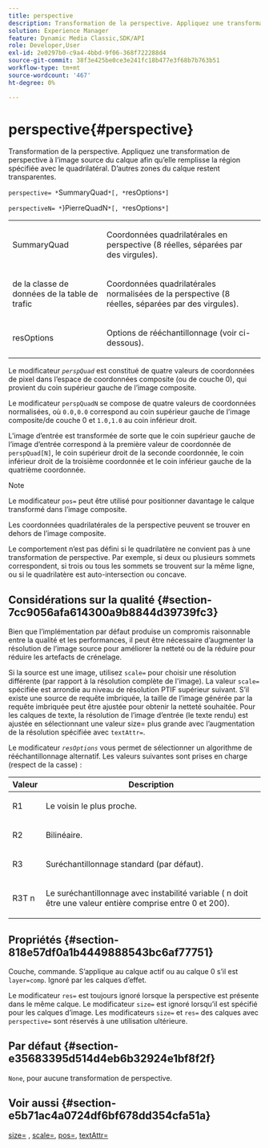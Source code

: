 ```yaml
---
title: perspective
description: Transformation de la perspective. Appliquez une transformation de perspective à l’image source du calque afin qu’elle remplisse la région spécifiée avec le quadrilatéral. D’autres zones du calque restent transparentes.
solution: Experience Manager
feature: Dynamic Media Classic,SDK/API
role: Developer,User
exl-id: 2e0297b0-c9a4-4bbd-9f06-368f722288d4
source-git-commit: 38f3e425be0ce3e241fc18b477e3f68b7b763b51
workflow-type: tm+mt
source-wordcount: '467'
ht-degree: 0%

---
```


# perspective{#perspective}

Transformation de la perspective. Appliquez une transformation de perspective à l’image source du calque afin qu’elle remplisse la région spécifiée avec le quadrilatéral. D’autres zones du calque restent transparentes.

`perspective= *`SummaryQuad`*[, *`resOptions`*]`

`perspectiveN= *`&rbrace;PierreQuadN`*[, *`resOptions`*]`

<table id="simpletable_4BD38BBF53964F7D97B9E58914C97B3F"> 
 <tr class="strow"> 
  <td class="stentry"> <p><span class="varname"> SummaryQuad</span> </p></td> 
  <td class="stentry"> <p>Coordonnées quadrilatérales en perspective (8 réelles, séparées par des virgules). </p></td> 
 </tr> 
 <tr class="strow"> 
  <td class="stentry"> <p><span class="varname"> de la classe de données de la table de trafic </span> </p></td> 
  <td class="stentry"> <p>Coordonnées quadrilatérales normalisées de la perspective (8 réelles, séparées par des virgules). </p></td> 
 </tr> 
 <tr class="strow"> 
  <td class="stentry"> <p><span class="varname"> resOptions</span> </p></td> 
  <td class="stentry"> <p>Options de rééchantillonnage (voir ci-dessous). </p></td> 
 </tr> 
</table>

Le modificateur *`perspQuad`* est constitué de quatre valeurs de coordonnées de pixel dans l’espace de coordonnées composite (ou de couche 0), qui provient du coin supérieur gauche de l’image composite.

Le modificateur `perspQuadN` se compose de quatre valeurs de coordonnées normalisées, où `0.0,0.0` correspond au coin supérieur gauche de l’image composite/de couche 0 et `1.0,1.0` au coin inférieur droit.

L’image d’entrée est transformée de sorte que le coin supérieur gauche de l’image d’entrée correspond à la première valeur de coordonnée de `perspQuad[N]`, le coin supérieur droit de la seconde coordonnée, le coin inférieur droit de la troisième coordonnée et le coin inférieur gauche de la quatrième coordonnée.

>[!NOTE]
>
>Le modificateur `pos=` peut être utilisé pour positionner davantage le calque transformé dans l’image composite.

Les coordonnées quadrilatérales de la perspective peuvent se trouver en dehors de l’image composite.

Le comportement n’est pas défini si le quadrilatère ne convient pas à une transformation de perspective. Par exemple, si deux ou plusieurs sommets correspondent, si trois ou tous les sommets se trouvent sur la même ligne, ou si le quadrilatère est auto-intersection ou concave.

## Considérations sur la qualité {#section-7cc9056afa614300a9b8844d39739fc3}

Bien que l’implémentation par défaut produise un compromis raisonnable entre la qualité et les performances, il peut être nécessaire d’augmenter la résolution de l’image source pour améliorer la netteté ou de la réduire pour réduire les artefacts de crénelage.

Si la source est une image, utilisez `scale=` pour choisir une résolution différente (par rapport à la résolution complète de l&#39;image). La valeur `scale=` spécifiée est arrondie au niveau de résolution PTIF supérieur suivant. S’il existe une source de requête imbriquée, la taille de l’image générée par la requête imbriquée peut être ajustée pour obtenir la netteté souhaitée. Pour les calques de texte, la résolution de l’image d’entrée (le texte rendu) est ajustée en sélectionnant une valeur size= plus grande avec l’augmentation de la résolution spécifiée avec `textAttr=`.

Le modificateur *`resOptions`* vous permet de sélectionner un algorithme de rééchantillonnage alternatif. Les valeurs suivantes sont prises en charge (respect de la casse) :

<table id="table_0F20007986324E228096888ED37219C0"> 
 <thead> 
  <tr> 
   <th class="entry"> <b> Valeur</b> </th> 
   <th class="entry"> <b> Description</b> </th> 
  </tr> 
 </thead>
 <tbody> 
  <tr> 
   <td> <p> <span class="codeph"> R1</span> </p> </td> 
   <td> <p> Le voisin le plus proche. </p> </td> 
  </tr> 
  <tr> 
   <td> <p> <span class="codeph"> R2</span> </p> </td> 
   <td> <p> Bilinéaire. </p> </td> 
  </tr> 
  <tr> 
   <td> <p> <span class="codeph"> R3</span> </p> </td> 
   <td> <p> Suréchantillonnage standard (par défaut). </p> </td> 
  </tr> 
  <tr> 
   <td> <p> <span class="codeph">R3T<span class="varname"> n</span></span> </p> </td> 
   <td> <p> Le suréchantillonnage avec instabilité variable (<span class="varname"> n</span> doit être une valeur entière comprise entre 0 et 200). </p> </td> 
  </tr> 
 </tbody> 
</table>

## Propriétés {#section-818e57df0a1b4449888543bc6af77751}

Couche, commande. S’applique au calque actif ou au calque 0 s’il est `layer=comp`. Ignoré par les calques d’effet.

Le modificateur `res=` est toujours ignoré lorsque la perspective est présente dans le même calque. Le modificateur `size=` est ignoré lorsqu’il est spécifié pour les calques d’image. Les modificateurs `size=` et `res=` des calques avec `perspective=` sont réservés à une utilisation ultérieure.

## Par défaut {#section-e35683395d514d4eb6b32924e1bf8f2f}

`None`, pour aucune transformation de perspective.

## Voir aussi {#section-e5b71ac4a0724df6bf678dd354cfa51a}

[size=](../../../../../is-api/http-ref/image-serving-api-ref/c-http-protocol-reference/c-data-types/r-size.md#reference-04d383f32c7b4003bed9978cb854747b) , [scale=](../../../../../is-api/http-ref/image-serving-api-ref/c-http-protocol-reference/c-command-reference/r-is-http-scale.md#reference-098c30cea1764f189e6f7c7e400cc065), [pos=](../../../../../is-api/http-ref/image-serving-api-ref/c-http-protocol-reference/c-command-reference/r-pos.md#reference-65de948f4b404f1182b22119ca332143), [textAttr=](../../../../../is-api/http-ref/image-serving-api-ref/c-http-protocol-reference/c-command-reference/r-textattr.md#reference-ff00484fa3244286abeff34911f7ec0d)
